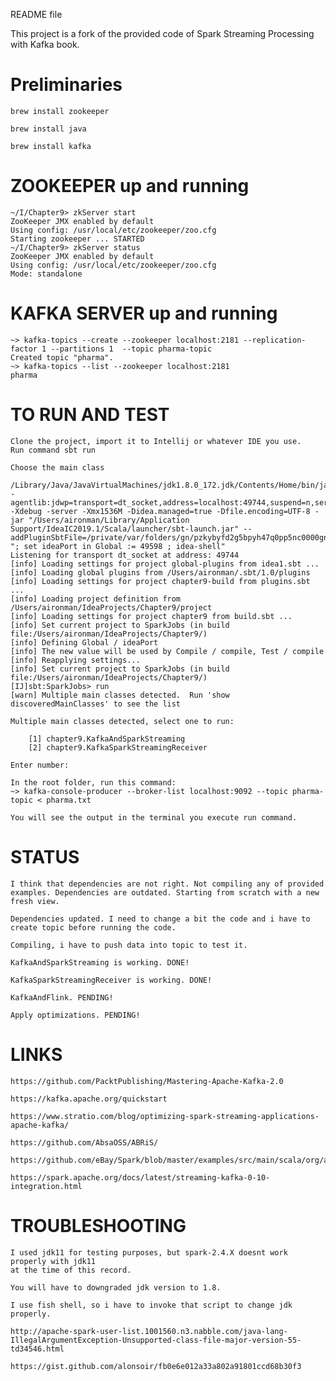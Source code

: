 README file

This project is a fork of the provided code of Spark Streaming Processing with Kafka book. 

# Preliminaries

	brew install zookeeper

	brew install java

	brew install kafka


# ZOOKEEPER up and running
	~/I/Chapter9> zkServer start
	ZooKeeper JMX enabled by default
	Using config: /usr/local/etc/zookeeper/zoo.cfg
	Starting zookeeper ... STARTED
	~/I/Chapter9> zkServer status
	ZooKeeper JMX enabled by default
	Using config: /usr/local/etc/zookeeper/zoo.cfg
	Mode: standalone

# KAFKA SERVER up and running 

	~> kafka-topics --create --zookeeper localhost:2181 --replication-factor 1 --partitions 1  --topic pharma-topic
	Created topic "pharma".
	~> kafka-topics --list --zookeeper localhost:2181
	pharma

# TO RUN AND TEST
	
	Clone the project, import it to Intellij or whatever IDE you use.
	Run command sbt run

	Choose the main class

	/Library/Java/JavaVirtualMachines/jdk1.8.0_172.jdk/Contents/Home/bin/java -agentlib:jdwp=transport=dt_socket,address=localhost:49744,suspend=n,server=y -Xdebug -server -Xmx1536M -Didea.managed=true -Dfile.encoding=UTF-8 -jar "/Users/aironman/Library/Application Support/IdeaIC2019.1/Scala/launcher/sbt-launch.jar" --addPluginSbtFile=/private/var/folders/gn/pzkybyfd2g5bpyh47q0pp5nc0000gn/T/idea1.sbt "; set ideaPort in Global := 49598 ; idea-shell"
	Listening for transport dt_socket at address: 49744
	[info] Loading settings for project global-plugins from idea1.sbt ...
	[info] Loading global plugins from /Users/aironman/.sbt/1.0/plugins
	[info] Loading settings for project chapter9-build from plugins.sbt ...
	[info] Loading project definition from /Users/aironman/IdeaProjects/Chapter9/project
	[info] Loading settings for project chapter9 from build.sbt ...
	[info] Set current project to SparkJobs (in build file:/Users/aironman/IdeaProjects/Chapter9/)
	[info] Defining Global / ideaPort
	[info] The new value will be used by Compile / compile, Test / compile
	[info] Reapplying settings...
	[info] Set current project to SparkJobs (in build file:/Users/aironman/IdeaProjects/Chapter9/)
	[IJ]sbt:SparkJobs> run
	[warn] Multiple main classes detected.  Run 'show discoveredMainClasses' to see the list

	Multiple main classes detected, select one to run:

 		[1] chapter9.KafkaAndSparkStreaming
 		[2] chapter9.KafkaSparkStreamingReceiver

	Enter number: 

	In the root folder, run this command:
	~> kafka-console-producer --broker-list localhost:9092 --topic pharma-topic < pharma.txt

	You will see the output in the terminal you execute run command.
	
# STATUS

	
	I think that dependencies are not right. Not compiling any of provided examples. Dependencies are outdated. Starting from scratch with a new fresh view.

	Dependencies updated. I need to change a bit the code and i have to create topic before running the code.

	Compiling, i have to push data into topic to test it.

	KafkaAndSparkStreaming is working. DONE!

	KafkaSparkStreamingReceiver is working. DONE!

	KafkaAndFlink. PENDING!

	Apply optimizations. PENDING!

# LINKS

	https://github.com/PacktPublishing/Mastering-Apache-Kafka-2.0

	https://kafka.apache.org/quickstart

	https://www.stratio.com/blog/optimizing-spark-streaming-applications-apache-kafka/

	https://github.com/AbsaOSS/ABRiS/

	https://github.com/eBay/Spark/blob/master/examples/src/main/scala/org/apache/spark/examples/streaming/DirectKafkaWordCount.scala

	https://spark.apache.org/docs/latest/streaming-kafka-0-10-integration.html

# TROUBLESHOOTING

	I used jdk11 for testing purposes, but spark-2.4.X doesnt work properly with jdk11 
	at the time of this record. 
	
	You will have to downgraded jdk version to 1.8. 

	I use fish shell, so i have to invoke that script to change jdk properly.

	http://apache-spark-user-list.1001560.n3.nabble.com/java-lang-IllegalArgumentException-Unsupported-class-file-major-version-55-td34546.html

	https://gist.github.com/alonsoir/fb0e6e012a33a802a91801ccd68b30f3
